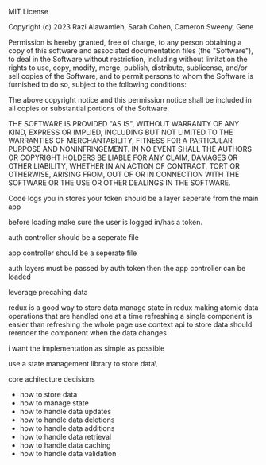 MIT License

Copyright (c) 2023 Razi Alawamleh, Sarah Cohen, Cameron Sweeny, Gene 

Permission is hereby granted, free of charge, to any person obtaining a copy
of this software and associated documentation files (the "Software"), to deal
in the Software without restriction, including without limitation the rights
to use, copy, modify, merge, publish, distribute, sublicense, and/or sell
copies of the Software, and to permit persons to whom the Software is
furnished to do so, subject to the following conditions:

The above copyright notice and this permission notice shall be included in all
copies or substantial portions of the Software.

THE SOFTWARE IS PROVIDED "AS IS", WITHOUT WARRANTY OF ANY KIND, EXPRESS OR
IMPLIED, INCLUDING BUT NOT LIMITED TO THE WARRANTIES OF MERCHANTABILITY,
FITNESS FOR A PARTICULAR PURPOSE AND NONINFRINGEMENT. IN NO EVENT SHALL THE
AUTHORS OR COPYRIGHT HOLDERS BE LIABLE FOR ANY CLAIM, DAMAGES OR OTHER
LIABILITY, WHETHER IN AN ACTION OF CONTRACT, TORT OR OTHERWISE, ARISING FROM,
OUT OF OR IN CONNECTION WITH THE SOFTWARE OR THE USE OR OTHER DEALINGS IN THE
SOFTWARE.




Code logs you in stores your token should be a layer seperate from the main app 

before loading make sure the user is logged in/has a token. 

auth controller should be a seperate file

app controller should be a seperate file

auth layers must be passed by auth token then the app controller can be loaded

leverage precahing data

redux is a good way to store data
manage state in redux
making atomic data operations that are handled one at a time 
refreshing a single component is easier than refreshing the whole page
use context api to store data
should rerender the component when the data changes

i want the implementation as simple as possible

use a state management library to store data\

core achitecture decisions
- how to store data
- how to manage state
- how to handle data updates
- how to handle data deletions
- how to handle data additions
- how to handle data retrieval
- how to handle data caching
- how to handle data validation


